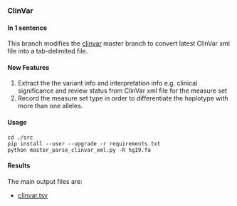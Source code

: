 ### ClinVar

#### In 1 sentence

This branch modifies the [clinvar](https://github.com/macarthur-lab/clinvar) master branch to convert latest ClinVar xml file into a tab-delimited file.

#### New Features

1. Extract the the variant info and interpretation info e.g. clinical significance and review status from ClinVar xml file for the measure set 
2. Record the measure set type in order to differentiate the haplotype with more than one alleles.


#### Usage
```
cd ./src
pip install --user --upgrade -r requirements.txt
python master_parse_clinvar_xml.py -R hg19.fa
```

#### Results

The main output files are:
* [clinvar.tsv](clinvar.tsv)  


